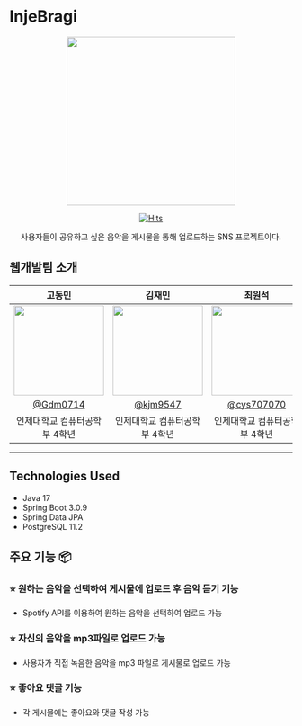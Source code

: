 # InjeBragi

<div align="center">
  <img src="https://github.com/InjeBragi/InjeBragi_BackEnd/assets/50660440/337cf8a0-a260-4133-a28d-7424b6286a3b", width=300, height = 300>
  
[![Hits](https://hits.seeyoufarm.com/api/count/incr/badge.svg?url=https%3A%2F%2Fgithub.com%2FInjeBragi%2FInjeBragi_BackEnd.git&count_bg=%2379C83D&title_bg=%23555555&icon=&icon_color=%23E7E7E7&title=hits&edge_flat=false)](https://hits.seeyoufarm.com)

사용자들이 공유하고 싶은 음악을 게시물을 통해 업로드하는 SNS 프로젝트이다. 
</div>

## 웹개발팀 소개

<div align = "center">

|      고동민       |          김재민         |       최원석         |                                                                                                               
| :------------------------------------------------------------------------------: | :---------------------------------------------------------------------------------------------------------------------------------------------------: | :---------------------------------------------------------------------------------------------------------------------------------------------------------------------------------------------------: | 
|   <img width="160px" src="https://avatars.githubusercontent.com/u/50660440?v=4" />    |                      <img width="160px" src="https://avatars.githubusercontent.com/u/50660458?v=4" />    |                   <img width="160px" src="https://avatars.githubusercontent.com/u/50660268?v=4"/>   |
|   [@Gdm0714](https://github.com/Gdm0714)   |    [@kjm9547](https://github.com/kjm9547)  | [@cys707070](https://github.com/cys707070)  |
| 인제대학교 컴퓨터공학부 4학년 | 인제대학교 컴퓨터공학부 4학년 | 인제대학교 컴퓨터공학부 4학년 |
</div>

---

## Technologies Used
- Java 17
- Spring Boot 3.0.9
- Spring Data JPA
- PostgreSQL 11.2



## 주요 기능 📦

### ⭐️ 원하는 음악을 선택하여 게시물에 업로드 후 음악 듣기 기능
- Spotify API를 이용하여 원하는 음악을 선택하여 업로드 가능

### ⭐️ 자신의 음악을 mp3파일로 업로드 가능
- 사용자가 직접 녹음한 음악을 mp3 파일로 게시물로 업로드 가능

### ⭐️ 좋아요 댓글 기능
- 각 게시물에는 좋아요와 댓글 작성 가능

